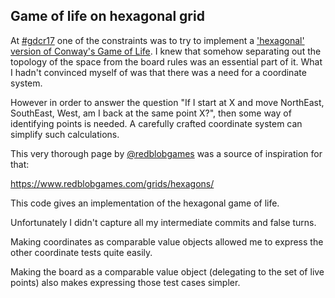## Game of life on hexagonal grid

At [#gdcr17](https://twitter.com/hashtag/gdcr17) one of the constraints was to
try to implement a ['hexagonal' version of Conway's Game of
Life](https://twitter.com/deniseyu21/status/931905839350337538). I knew that
somehow separating out the topology of the space from the board rules was an
essential part of it. What I hadn't convinced myself of was that there was a
need for a coordinate system.

However in order to answer the question "If I start at X and move NorthEast,
SouthEast, West, am I back at the same point X?", then some way of identifying
points is needed. A carefully crafted coordinate system can simplify such
calculations.

This very thorough page by [@redblobgames](https://twitter.com/redblobgames)
was a source of inspiration for that:

https://www.redblobgames.com/grids/hexagons/

This code gives an implementation of the hexagonal game of life.

Unfortunately I didn't capture all my intermediate commits and false turns.

Making coordinates as comparable value objects allowed me to express the other
coordinate tests quite easily.

Making the board as a comparable value object (delegating to the set of live
points) also makes expressing those test cases simpler.
